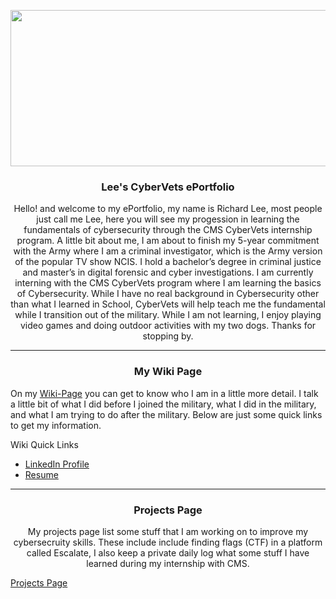 <p align="center">
 <img align="center" width="750" height="250" src="https://user-images.githubusercontent.com/102048764/172611446-be019b24-c0a6-42f2-91fc-74e4a9dc7d56.jpg">
</p>



<h3> <p align="center">
  Lee's CyberVets ePortfolio
</p> </h3>

 <p div{
    width: 200px;
    word-wrap: break-word;
} 
</p>
<p align="center">
Hello! and welcome to my ePortfolio, my name is Richard Lee, most people just call me Lee, here you will see my progession in learning the fundamentals of cybersecurity through the CMS CyberVets internship program. A little bit about me, I am about to finish my 5-year commitment with the Army where I am a criminal investigator, which is the Army version of the popular TV show NCIS. I hold a bachelor’s degree in criminal justice and master’s in digital forensic and cyber investigations. I am currently interning with the CMS CyberVets program where I am learning the basics of Cybersecurity. While I have no real background in Cybersecurity other than what I learned in School, CyberVets will help teach me the fundamental while I transition out of the military. While I am not learning, I enjoy playing video games and doing outdoor activities with my two dogs. Thanks for stopping by.
 
---
 
 <h3> <p align="center">
  My Wiki Page
</h3>

<p align="center">
  
 On my [Wiki-Page](https://github.com/Reeseys/CyberVets_ePortfolio_C7/wiki/About-Me) you can get to know who I am in a little more detail. I talk a little bit of what I did before I joined the military, what I did in the military, and what I am trying to do after the military. Below are just some quick links to get my information. 
</p>

Wiki Quick Links

 * [LinkedIn Profile](https://www.linkedin.com/in/yr-lee/)
 * [Resume](https://github.com/Reeseys/CyberVets_ePortfolio_C7/files/8572874/Resume_LEEv2.pdf)


---
 
 <h3> <p align="center">
  Projects Page
</p> </h3>

<p align="center">
My projects page list some stuff that I am working on to improve my cybersecruity skills. These include include finding flags (CTF) in a platform called Escalate, I also keep a private daily log what some stuff I have learned during my internship with CMS.

[Projects Page](https://github.com/Reeseys/CyberVets_ePortfolio_C7/projects?type=beta)
